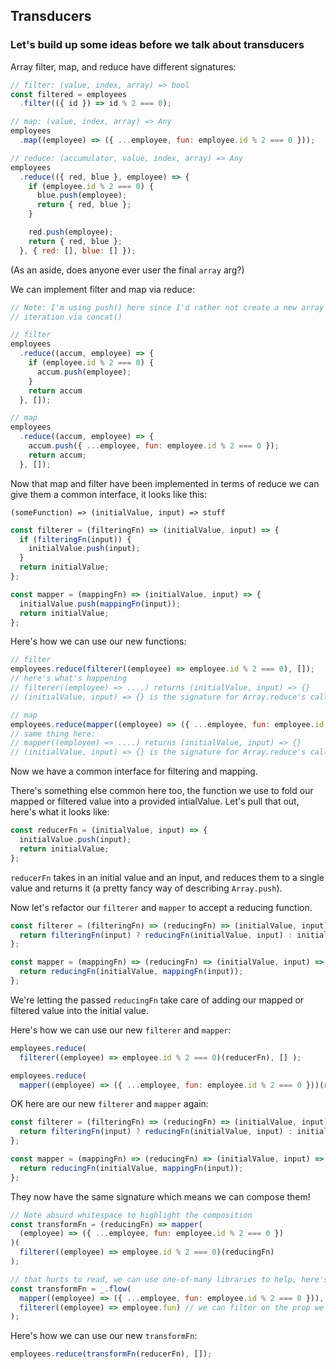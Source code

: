 ## Transducers

### Let's build up some ideas before we talk about transducers

Array filter, map, and reduce have different signatures:
```javascript
// filter: (value, index, array) => bool
const filtered = employees
  .filter(({ id }) => id % 2 === 0);

// map: (value, index, array) => Any
employees
  .map((employee) => ({ ...employee, fun: employee.id % 2 === 0 }));

// reduce: (accumulator, value, index, array) => Any
employees
  .reduce(({ red, blue }, employee) => {
    if (employee.id % 2 === 0) {
      blue.push(employee);
      return { red, blue };
    }

    red.push(employee);
    return { red, blue };
  }, { red: [], blue: [] });
```
(As an aside, does anyone ever user the final `array` arg?)

We can implement filter and map via reduce:
```javascript
// Note: I'm using push() here since I'd rather not create a new array on each 
// iteration via concat()

// filter
employees
  .reduce((accum, employee) => {
    if (employee.id % 2 === 0) {
      accum.push(employee);
    }
    return accum
  }, []);

// map
employees
  .reduce((accum, employee) => {
    accum.push({ ...employee, fun: employee.id % 2 === 0 });
    return accum;
  }, []);
```

Now that map and filter have been implemented in terms of reduce we can give them a common 
interface, it looks like this:

`(someFunction) => (initialValue, input) => stuff`
```javascript
const filterer = (filteringFn) => (initialValue, input) => {
  if (filteringFn(input)) {
    initialValue.push(input);
  }
  return initialValue;
};

const mapper = (mappingFn) => (initialValue, input) => {
  initialValue.push(mappingFn(input));
  return initialValue;
};
```
Here's how we can use our new functions:
```javascript
// filter
employees.reduce(filterer((employee) => employee.id % 2 === 0), []);
// here's what's happening
// filterer((employee) => ....) returns (initialValue, input) => {}
// (initialValue, input) => {} is the signature for Array.reduce's callback

// map
employees.reduce(mapper((employee) => ({ ...employee, fun: employee.id % 2 === 0 })), []);
// same thing here:
// mapper((employee) => ....) returns (initialValue, input) => {}
// (initialValue, input) => {} is the signature for Array.reduce's callback
```

Now we have a common interface for filtering and mapping.

There's something else common here too, the function we use to fold our mapped or filtered value 
into a provided intialValue. Let's pull that out, here's what it looks like:

```javascript
const reducerFn = (initialValue, input) => {
  initialValue.push(input);
  return initialValue;
};
```
`reducerFn` takes in an initial value and an input, and reduces them to a single value and 
returns it (a pretty fancy way of describing `Array.push`).

Now let's refactor our `filterer` and `mapper` to accept a reducing function.

```javascript
const filterer = (filteringFn) => (reducingFn) => (initialValue, input) => {
  return filteringFn(input) ? reducingFn(initialValue, input) : initialValue;
};

const mapper = (mappingFn) => (reducingFn) => (initialValue, input) => {
  return reducingFn(initialValue, mappingFn(input));
};
```
We're letting the passed `reducingFn` take care of adding our mapped or filtered value into the 
initial value.

Here's how we can use our new `filterer` and `mapper`:
```javascript
employees.reduce(
  filterer((employee) => employee.id % 2 === 0)(reducerFn), [] );

employees.reduce(
  mapper((employee) => ({ ...employee, fun: employee.id % 2 === 0 }))(reducerFn), [] );
```

OK here are our new `filterer` and `mapper` again:
```javascript
const filterer = (filteringFn) => (reducingFn) => (initialValue, input) => {
  return filteringFn(input) ? reducingFn(initialValue, input) : initialValue;
};

const mapper = (mappingFn) => (reducingFn) => (initialValue, input) => {
  return reducingFn(initialValue, mappingFn(input));
};
```
They now have the same signature which means we can compose them! 
```javascript
// Note absurd whitespace to highlight the composition
const transformFn = (reducingFn) => mapper(
  (employee) => ({ ...employee, fun: employee.id % 2 === 0 })
)(
  filterer((employee) => employee.id % 2 === 0)(reducingFn)
);

// that hurts to read, we can use one-of-many libraries to help, here's lodash/fp
const transformFn = _.flow(
  mapper((employee) => ({ ...employee, fun: employee.id % 2 === 0 })),
  filterer((employee) => employee.fun) // we can filter on the prop we added when mappping
);
```

Here's how we can use our new `transformFn`:
```javascript
employees.reduce(transformFn(reducerFn), []);
```
